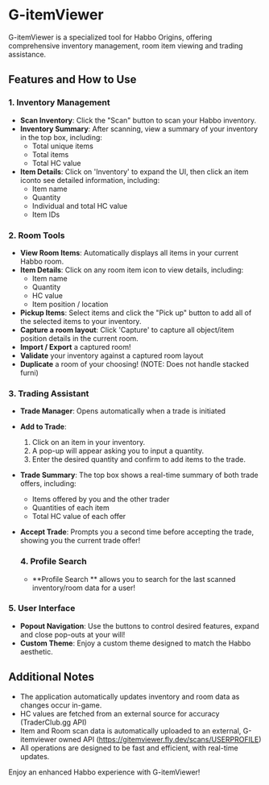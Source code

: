 # G-itemViewer

G-itemViewer is a specialized tool for Habbo Origins, offering comprehensive inventory management, room item viewing and trading assistance.

## Features and How to Use

### 1. Inventory Management
- **Scan Inventory**: Click the "Scan" button to scan your Habbo inventory.
- **Inventory Summary**: After scanning, view a summary of your inventory in the top box, including:
  - Total unique items
  - Total items
  - Total HC value
- **Item Details**: Click on 'Inventory' to expand the UI, then click an item iconto see detailed information, including:
  - Item name
  - Quantity
  - Individual and total HC value
  - Item IDs

### 2. Room Tools
- **View Room Items**: Automatically displays all items in your current Habbo room.
- **Item Details**: Click on any room item icon to view details, including:
  - Item name
  - Quantity
  - HC value
  - Item position / location
- **Pickup Items**: Select items and click the "Pick up" button to add all of the selected items to your inventory.
- **Capture a room layout**: Click 'Capture' to capture all object/item position details in the current room.
- **Import / Export** a captured room!
- **Validate** your inventory against a captured room layout
- **Duplicate** a room of your choosing! (NOTE: Does not handle stacked furni)

### 3. Trading Assistant
- **Trade Manager**: Opens automatically when a trade is initiated
- **Add to Trade**: 
  1. Click on an item in your inventory.
  2. A pop-up will appear asking you to input a quantity.
  3. Enter the desired quantity and confirm to add items to the trade.
- **Trade Summary**: The top box shows a real-time summary of both trade offers, including:
  - Items offered by you and the other trader
  - Quantities of each item
  - Total HC value of each offer
- **Accept Trade**: Prompts you a second time before accepting the trade, showing you the current trade offer!

  ### 4. Profile Search
  - **Profile Search ** allows you to search for the last scanned inventory/room data for a user!


### 5. User Interface
- **Popout Navigation**: Use the buttons to control desired features, expand and close pop-outs at your will!
- **Custom Theme**: Enjoy a custom theme designed to match the Habbo aesthetic.

## Additional Notes
- The application automatically updates inventory and room data as changes occur in-game.
- HC values are fetched from an external source for accuracy (TraderClub.gg API)
- Item and Room scan data is automatically uploaded to an external, G-itemviewer owned API (https://gitemviewer.fly.dev/scans/USERPROFILE)
- All operations are designed to be fast and efficient, with real-time updates.

Enjoy an enhanced Habbo experience with G-itemViewer!
